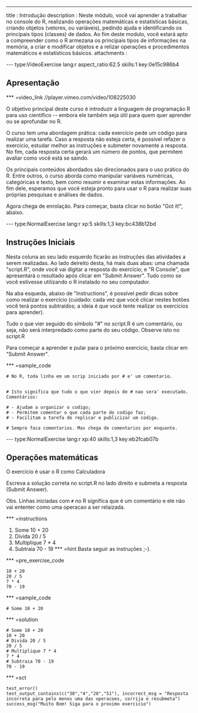 ---
title       : Introdução
description : Neste módulo, você vai aprender a trabalhar no console do R, realizando operações matemáticas e estatísticas básicas, criando objetos (vetores, ou variáveis), pedindo ajuda e identificando os principais tipos (classes) de dados. Ao fim deste modulo, você estará apto a compreender como o R armezana os principais tipos de informações na memória, a criar e modificar objetos e a relizar operações e procedimentos matemáticos e estatísticos básicos.
attachments :


--- type:VideoExercise lang:r aspect_ratio:62.5 skills:1 key:0e15c986b4
## Apresentação

*** =video_link
//player.vimeo.com/video/108225030


O objetivo principal deste curso é introduzir a linguagem de programação R para uso científico -- embora ele também seja útil para quem quer aprender ou se aprofundar no R. 

O curso tem uma abordagem prática: cada exercício pede um código para realizar uma tarefa. Caso a resposta não esteja certa, é possível refazer o exercício, estudar melhor as instruções e submeter novamente a resposta. No fim, cada resposta certa gerará um número de pontos, que permitem avaliar como você está se saindo.

Os principais conteúdos abordados são direcionados para o uso prático do R. Entre outros, o curso aborda como manipular variáveis numéricas, categóricas e texto, bem como resumir e examinar estas informações. Ao fim dele, esperamos que você esteja pronto para usar o R para realizar suas próprias pesquisas e análises de dados.

Agora chega de enrolação. Para começar, basta clicar no botão "Got it!", abaixo.


--- type:NormalExercise lang:r xp:5 skills:1,3 key:bc438b12bd
## Instruções Iniciais

Nesta coluna ao seu lado esquerdo ficarão as instruções das atividades a serem realizadas. Ao lado deireito desta, há mais duas abas: uma chamada "script.R", onde você vai digitar a resposta do exercício; e "R Console", que apresentará o resultado após clicar em "Submit Answer". Tudo como se você estivesse utilizando o R instalado no seu computador.

Na aba esqueda, abaixo de "Instructions", é possível pedir dicas sobre como realizar o exercício (cuidado: cada vez que você clicar nestes botões você terá pontos subtraídos; a ideia é que você tente realizar os exercícios para aprender).

Tudo o que vier seguido do símbolo "#" no script.R é um comentário, ou seja, não será interpredado como parte do seu código. Observe isto no script.R

Para começar a aprender e pular para o próximo exercício, basta clicar em "Submit Answer".

*** =sample_code
  ```{r}
# No R, toda linha em um scrip iniciado por # e' um comentario.


# Isto significa que tudo o que vier depois de # nao sera' executado. Comentários:

# - Ajudam a organizar o codigo;
# - Permitem comentar o que cada parte do codigo faz;
# - Facilitam a tarefa de replicar e publicizar um codigo.

# Sempre faca comentarios. Mas chega de comentarios por enquanto.
  ```
  
--- type:NormalExercise lang:r xp:40 skills:1,3 key:eb2fcab07b
## Operações matemáticas

O exercício é usar o R como Calculadora 

Escreva a solução correta no script.R no lado direito e submeta a resposta (Submit Answer).

Obs. Linhas iniciadas com `#` no R significa que é um comentário e ele não vai ententer como uma operacao a ser relaizada.

*** =instructions
1.  Some 10 + 20
2.  Divida 20 / 5
3.  Multiplique 7 * 4
4.  Subtraia 70 - 19
*** =hint
Basta seguir as instruções ;-).

 *** =pre_exercise_code
  ```{r}
  10 + 20
  20 / 5
  7 * 4
  70 - 19
  ```
  
  *** =sample_code
  ```{r}
  # Some 10 + 20
  ```
  
  *** =solution
  ```{r}
  # Some 10 + 20
  10 + 20
  # Divida 20 / 5
  20 / 5
  # Multiplique 7 * 4
  7 * 4
  # Subtraia 70 - 19
  70 - 19
  ```
  
  *** =sct
  ```{r}
  test_error()
  test_output_contains(c("30","4","28","51"), incorrect_msg = "Resposta incorreta para pelo menos uma das operacoes, corrija e resubmeta")
  success_msg("Muito Bom! Siga para o proximo exercicio")
  ```
  
